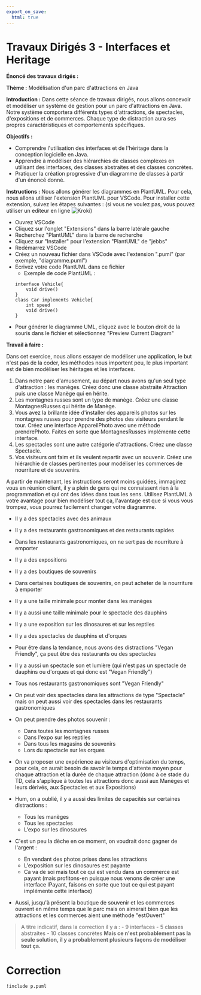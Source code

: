 ```yaml
---
export_on_save:
  html: true
---
```


# Travaux Dirigés 3 - Interfaces et Heritage
**Énoncé des travaux dirigés :**

**Thème :** Modélisation d'un parc d'attractions en Java

**Introduction :**
Dans cette séance de travaux dirigés, nous allons concevoir et modéliser un système de gestion pour un parc d'attractions en Java. Notre système comportera différents types d'attractions, de spectacles, d'expositions et de commerces. Chaque type de distraction aura ses propres caractéristiques et comportements spécifiques.

**Objectifs :**
- Comprendre l'utilisation des interfaces et de l'héritage dans la conception logicielle en Java.
- Apprendre à modéliser des hiérarchies de classes complexes en utilisant des interfaces, des classes abstraites et des classes concrètes.
- Pratiquer la création progressive d'un diagramme de classes à partir d'un énoncé donné.

**Instructions :**
Nous allons générer les diagrammes en PlantUML. Pour cela, nous allons utiliser l'extension PlantUML pour VSCode. Pour installer cette extension, suivez les étapes suivantes :
(si vous ne voulez pas, vous pouvez utiliser un editeur en ligne ![Kroki](https://kroki.io/#try))
- Ouvrez VSCode
- Cliquez sur l'onglet "Extensions" dans la barre latérale gauche
- Recherchez "PlantUML" dans la barre de recherche
- Cliquez sur "Installer" pour l'extension "PlantUML" de "jebbs"
- Redémarrez VSCode
- Créez un nouveau fichier dans VSCode avec l'extension ".puml" (par exemple, "diagramme.puml")
- Ecrivez votre code PlantUML dans ce fichier
    - Exemple de code PlantUML :
    ```
    interface Vehicle{
        void drive()
    }
    class Car implements Vehicle{
        int speed
        void drive()
    }
    ```
- Pour générer le diagramme UML, cliquez avec le bouton droit de la souris dans le fichier et sélectionnez "Preview Current Diagram"

**Travail à faire :**

Dans cet exercice, nous allons essayer de modéliser une application, le but n'est pas de la coder, les méthodes nous importent peu, le plus important est de bien modéliser les héritages et les interfaces.

1. Dans notre parc d'amusement, au départ nous avons qu'un seul type d'attraction : les manèges.
Créez donc une classe abstraite Attraction puis une classe Manège qui en hérite.
2. Les montagnes russes sont un type de manège. Créez une classe MontagnesRusses qui hérite de Manège.
3. Vous avez la brillante idée d'installer des appareils photos sur les montagnes russes pour prendre des photos des visiteurs pendant le tour. Créez une interface AppareilPhoto avec une méthode prendrePhoto. Faites en sorte que MontagnesRusses implémente cette interface.
4. Les spectacles sont une autre catégorie d'attractions. Créez une classe Spectacle.
5. Vos visiteurs ont faim et ils veulent repartir avec un souvenir.
Créez une hiérarchie de classes pertinentes pour modéliser les commerces de nourriture et de souvenirs.

A partir de maintenant, les instructions seront moins guidées, immaginez vous en réunion client, il y a plein de gens qui ne connaissent rien à la programmation et qui ont des idées dans tous les sens.
Utilisez PlantUML à votre avantage pour bien modéliser tout ça, l'avantage est que si vous vous trompez, vous pourrez facilement changer votre diagramme.

- Il y a des spectacles avec des animaux
- Il y a des restaurants gastronomiques et des restaurants rapides
- Dans les restaurants gastronomiques, on ne sert pas de nourriture à emporter
- Il y a des expositions
- Il y a des boutiques de souvenirs
- Dans certaines boutiques de souvenirs, on peut acheter de la nourriture à emporter
- Il y a une taille minimale pour monter dans les manèges
- Il y a aussi une taille minimale pour le spectacle des dauphins
- Il y a une exposition sur les dinosaures et sur les reptiles
- Il y a des spectacles de dauphins et d'orques
- Pour être dans la tendance, nous avons des distractions "Vegan Friendly", ça peut être des restaurants ou des spectacles
- Il y a aussi un spectacle son et lumière (qui n'est pas un spectacle de dauphins ou d'orques et qui donc est "Vegan Friendly")
- Tous nos restaurants gastronomiques sont "Vegan Friendly"
- On peut voir des spectacles dans les attractions de type "Spectacle" mais on peut aussi voir des spectacles dans les restaurants gastronomiques
- On peut prendre des photos souvenir :
    - Dans toutes les montagnes russes
    - Dans l'expo sur les reptiles
    - Dans tous les magasins de souvenirs
    - Lors du spectacle sur les orques
- On va proposer une expérience au visiteurs d'optimisation du temps, pour cela, on aurait besoin de savoir le temps d'attente moyen pour chaque attraction et la durée de chaque attraction (donc à ce stade du TD, cela s'applique à toutes les attractions donc aussi aux Manèges et leurs dérivés, aux Spectacles et aux Expositions)
- Hum, on a oublié, il y a aussi des limites de capacités sur certaines distractions :
    - Tous les manèges
    - Tous les spectacles
    - L'expo sur les dinosaures

- C'est un peu la dèche en ce moment, on voudrait donc gagner de l'argent :
    - En vendant des photos prises dans les attractions
    - L'exposition sur les dinosaures est payante
    - Ca va de soi mais tout ce qui est vendu dans un commerce est payant (mais profitons-en puisque nous venons de créer une interface IPayant, faisons en sorte que tout ce qui est payant implémente cette interface)
- Aussi, jusqu'à présent la boutique de souvenir et les commerces ouvrent en même temps que le parc mais on aimerait bien que les attractions et les commerces aient une méthode "estOuvert"

> A titre indicatif, dans la correction il y a :
    - 9 interfaces
    - 5 classes abstraites
    - 10 classes concrètes
    **Mais ce n'est probablement pas la seule solution, il y a probablement plusieurs façons de modéliser tout ça.**

# Correction
```puml
!include p.puml
```